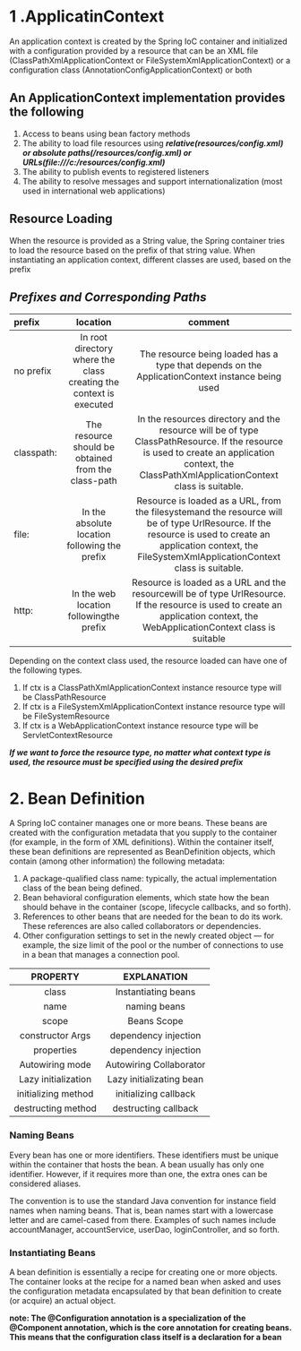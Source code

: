 # 1 .ApplicatinContext
An application context is created by the Spring IoC container and initialized
with a configuration provided by a resource that can be an XML file (ClassPathXmlApplicationContext or FileSystemXmlApplicationContext) or a
configuration class (AnnotationConfigApplicationContext) or both

## An ApplicationContext implementation provides the following
1. Access to beans using bean factory methods
2. The ability to load file resources using ***relative(resources/config.xml) or absolute
paths(/resources/config.xml) or URLs(file:///c:/resources/config.xml)***
3. The ability to publish events to registered listeners 
4. The ability to resolve messages and support internationalization
(most used in international web applications)

## Resource Loading
When the resource is provided as a String value,
the Spring container tries to load the resource based on the prefix of that string value.
When instantiating an application context, different classes are used, based on the prefix


## _Prefixes and Corresponding Paths_
| prefix     |                              location                               |                                                                                                     comment                                                                                                      |
|:-----------|:-------------------------------------------------------------------:|:----------------------------------------------------------------------------------------------------------------------------------------------------------------------------------------------------------------:|
| no prefix  | In root directory where the class creating the context is executed  |                                                         The resource being loaded has a type that depends on the ApplicationContext instance being used                                                          |
| classpath: |         The resource should be obtained from the class-path         |          In the resources directory and the resource will be of type ClassPathResource. If the resource is used to create an application context, the ClassPathXmlApplicationContext class is suitable.          |
| file:      |            In the absolute location following the prefix            |  Resource is loaded as a URL, from the filesystemand the resource will be of type UrlResource. If the resource is used to create an application context, the FileSystemXmlApplicationContext class is suitable.  |
| http:      |               In the web location followingthe prefix               |                  Resource is loaded as a URL and the resourcewill be of type UrlResource. If the resource is used to create an application context, the WebApplicationContext class is suitable                  |

Depending on the context class used, the resource loaded can have one of the
following types.
1. If ctx is a ClassPathXmlApplicationContext instance resource type
will be ClassPathResource
2. If ctx is a FileSystemXmlApplicationContext instance resource type
will be FileSystemResource
3. If ctx is a WebApplicationContext instance resource type will be
ServletContextResource

***If we want to force the resource type, no matter
what context type is used, the resource must be specified using the desired prefix***


# 2. Bean Definition

A Spring IoC container manages one or more beans. These beans are created with the configuration
metadata that you supply to the container (for example, in the form of XML <bean/> definitions).
Within the container itself, these bean definitions are represented as BeanDefinition objects, which
contain (among other information) the following metadata:
1. A package-qualified class name: typically, the actual implementation class of the bean being defined.
2. Bean behavioral configuration elements, which state how the bean should behave in the
container (scope, lifecycle callbacks, and so forth).
3. References to other beans that are needed for the bean to do its work. These references are also
called collaborators or dependencies.
4. Other configuration settings to set in the newly created object — for example, the size limit of
the pool or the number of connections to use in a bean that manages a connection pool.

|      PROPERTY       |       EXPLANATION        |
|:-------------------:|:------------------------:|
|        class        |   Instantiating beans    |
|        name         |       naming beans       |
|        scope        |       Beans Scope        |
|  constructor Args   |   dependency injection   |
|     properties      |   dependency injection   |
|   Autowiring mode   | Autowiring Collaborator  |
| Lazy initialization | Lazy initializating bean |
| initializing method |  initializing callback   |
| destructing method  |   destructing callback   |



### Naming Beans
Every bean has one or more identifiers. These identifiers must be unique within the container that
hosts the bean. A bean usually has only one identifier. However, if it requires more than one, the
extra ones can be considered aliases.

The convention is to use the standard Java convention for instance field names when naming
beans. That is, bean names start with a lowercase letter and are camel-cased from there.
Examples of such names include accountManager, accountService, userDao, loginController, and
so forth.

### Instantiating Beans
A bean definition is essentially a recipe for creating one or more objects. The container looks at the
recipe for a named bean when asked and uses the configuration metadata encapsulated by that
bean definition to create (or acquire) an actual object.






























**note: The @Configuration annotation is a specialization of the @Component annotation,
which is the core annotation for creating beans. This means that the configuration
class itself is a declaration for a bean**